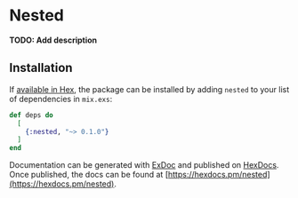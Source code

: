 # Nested

**TODO: Add description**

## Installation

If [available in Hex](https://hex.pm/docs/publish), the package can be installed
by adding `nested` to your list of dependencies in `mix.exs`:

```elixir
def deps do
  [
    {:nested, "~> 0.1.0"}
  ]
end
```

Documentation can be generated with [ExDoc](https://github.com/elixir-lang/ex_doc)
and published on [HexDocs](https://hexdocs.pm). Once published, the docs can
be found at [https://hexdocs.pm/nested](https://hexdocs.pm/nested).

